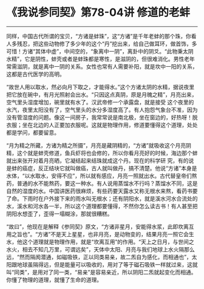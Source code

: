 # 《我说参同契》第78-04讲 修道的老蚌

------

同样，中国古代所谓的宝贝，“方诸是蚌珠”，这“方诸”是千年老蚌的那个珠，你看人多残忍，把这些动物修了多少年的这个“丹”挖出来，给自己做耳环，做首饰，多可惜！方诸“其体中虚”，中间空的，“象离中一阴”，离卦中的阴爻。“此物秉太阴水精”，它是阴性，蚌壳或者是蚌珠都是寒性，是滋阴的，但很难消化。男性老年常需滋阴，就是离中一阴的关系。女性也常有人需要补阳，就是坎中一阳的关系，这都是古代医学的高明。

“故世人用以取水，然必向月下取之，才能得水。”这个方诸太阴的水精，据说夜里把它放在碗中，有月光照射会出水。“只因这点真阴，原是月魄之精”，月亮出来，空气里头湿度增加，碗里就有水了。汉武帝修一个承露盘，就是接受 这个夜里的水汽，夜里太阳没有了，空气里头的水分多湿度高了。有人抱怨气象台不准，因为没有管湿度的问题。像这一间房子，我常常说是南北极，坐在窗边的，好热呀！脱衣服；坐在北边的人正要加衣服呢。这就是物理作用，修道要懂得这个道理，处处都是学问，都要留意。

“月为精之所藏，方诸为精之所摄”，月亮是藏阴精的，“方诸”就吸收这个月亮阴精，这个就是蚌壳修道，鱼兵虾将也会修的，所以你看月亮好的时候，海边那个蚌就出来张开对着月亮晒，它凝结起来结珠就成这个丹。现在的科学研 究，有的说是蚌的癌症，反正结块它就叫做癌，古人就叫做丹，搞不清楚。他说“方诸”本身是水体，“以水取水，安得不应”，所以就有感应，月亮一照就出水。古代替皇帝们熬药，普通的水不能熬药，要这一种水。有人说用蒸馏水不行吗？蒸馏水不同，这是自然的湿度的水。中国讲医药很麻烦，有些药要天露水又称无根水来熬，看药书要了命。下雨时在户外接下来的雨水叫无根水；还有阴阳水，就是溪水河水合流处的水，溪水和河水各一半，所以这个道理都要懂得，不然你怎么读古书！有人甚至把阴阳水想歪了，歪得一塌糊涂，那就很糟糕。

“故曰”，他现在是解释《参同契》原文，“方诸非星月，安能得水浆，此即坎离互用之旨也”。“方诸”不是天上星星，也非月亮，是动物变的，结果月亮一照它会生水，他这个道理就是物理作用，就是“坎离互用”的作用。“天上之日月，与世间之水火，相去不知几万里，可谓远矣”，天体中太阳、月亮与我们地球上水火隔那么远，“然而隔阂潜通，如磁吸铁，正以同类易亲，故二炁自为感化，而相通也”，太阳跟地球虽隔得远，但是能量可以吸收的，用对了等于磁石吸铁一样就过来，这就叫“同类”，是用对了同一类，“易亲”是容易亲近，所以阴阳二炁就起变化而相通。你懂了物理的道理，就懂了生命的道理。